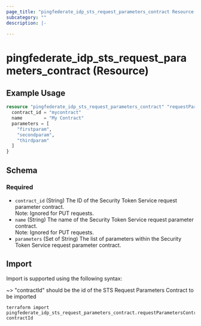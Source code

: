 ```yaml
---
page_title: "pingfederate_idp_sts_request_parameters_contract Resource - terraform-provider-pingfederate"
subcategory: ""
description: |-
  
---
```


# pingfederate_idp_sts_request_parameters_contract (Resource)



## Example Usage

```terraform
resource "pingfederate_idp_sts_request_parameters_contract" "requestParametersContract" {
  contract_id = "mycontract"
  name        = "My Contract"
  parameters = [
    "firstparam",
    "secondparam",
    "thirdparam"
  ]
}
```

<!-- schema generated by tfplugindocs -->
## Schema

### Required

- `contract_id` (String) The ID of the Security Token Service request parameter contract.<br>Note: Ignored for PUT requests.
- `name` (String) The name of the Security Token Service request parameter contract.<br>Note: Ignored for PUT requests.
- `parameters` (Set of String) The list of parameters within the Security  Token Service request parameter contract.

## Import

Import is supported using the following syntax:

~> "contractId" should be the id of the STS Request Parameters Contract to be imported

```shell
terraform import pingfederate_idp_sts_request_parameters_contract.requestParametersContract contractId
```